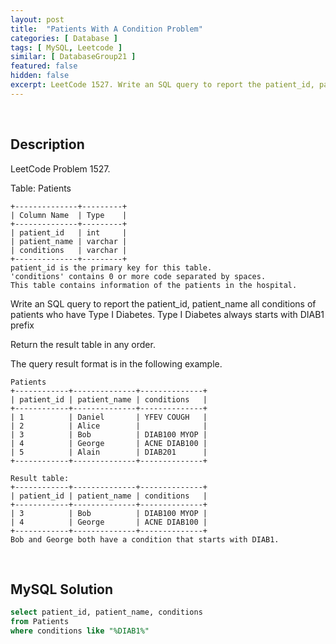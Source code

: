 ```yaml
---
layout: post
title:  "Patients With A Condition Problem"
categories: [ Database ]
tags: [ MySQL, Leetcode ]
similar: [ DatabaseGroup21 ]
featured: false
hidden: false
excerpt: LeetCode 1527. Write an SQL query to report the patient_id, patient_name all conditions of patients who have Type I Diabetes. 
---
```


<br />

## Description

LeetCode Problem 1527. 

Table: Patients

```
+--------------+---------+
| Column Name  | Type    |
+--------------+---------+
| patient_id   | int     |
| patient_name | varchar |
| conditions   | varchar |
+--------------+---------+
patient_id is the primary key for this table.
'conditions' contains 0 or more code separated by spaces. 
This table contains information of the patients in the hospital.
```

Write an SQL query to report the patient_id, patient_name all conditions of patients who have Type I Diabetes. Type I Diabetes always starts with DIAB1 prefix

Return the result table in any order.

The query result format is in the following example.

 
```
Patients
+------------+--------------+--------------+
| patient_id | patient_name | conditions   |
+------------+--------------+--------------+
| 1          | Daniel       | YFEV COUGH   |
| 2          | Alice        |              |
| 3          | Bob          | DIAB100 MYOP |
| 4          | George       | ACNE DIAB100 |
| 5          | Alain        | DIAB201      |
+------------+--------------+--------------+

Result table:
+------------+--------------+--------------+
| patient_id | patient_name | conditions   |
+------------+--------------+--------------+
| 3          | Bob          | DIAB100 MYOP |
| 4          | George       | ACNE DIAB100 | 
+------------+--------------+--------------+
Bob and George both have a condition that starts with DIAB1.
```

<br />

## MySQL Solution


```sql
select patient_id, patient_name, conditions
from Patients
where conditions like "%DIAB1%"
```
